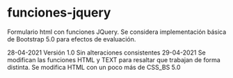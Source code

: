 # funciones-jquery
Formulario html con funciones JQuery. Se considera implementación básica de Bootstrap 5.0 para
efectos de evaluación.

28-04-2021  Versión 1.0 Sin alteraciones consistentes
29-04-2021  Se modifican las funciones HTML y TEXT para resaltar que trabajan de
            forma distinta. Se modifica HTML con un poco más de CSS_BS 5.0